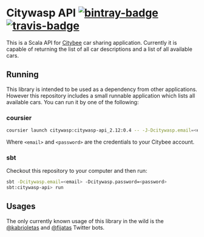 # Citywasp API [![bintray-badge][]][bintray] [![travis-badge][]][travis]

[bintray]:               https://bintray.com/2m/maven/citywasp-api
[bintray-badge]:         https://api.bintray.com/packages/2m/maven/citywasp-api/images/download.svg
[travis]:                https://travis-ci.org/2m/citywasp-api
[travis-badge]:          https://travis-ci.org/2m/citywasp-api.svg?branch=master

This is a Scala API for [Citybee](https://www.citybee.lt) car sharing application. Currently it is capable of returning the list of all car descriptions and a list of all available cars.

## Running

This library is intended to be used as a dependency from other applications. However this repository includes a small runnable application which lists all available cars. You can run it by one of the following:

### coursier

```bash
coursier launch citywasp:citywasp-api_2.12:0.4 -- -J-Dcitywasp.email=<email> -J-Dcitywasp.password=<password>
```

Where `<email>` and `<password>` are the credentials to your Citybee account.

### sbt

Checkout this repository to your computer and then run:

```bash
sbt -Dcitywasp.email=<email> -Dcitywasp.password=<password>
sbt:citywasp-api> run
```

## Usages

The only currently known usage of this library in the wild is the [@kabrioletas](https://twitter.com/kabrioletas) and [@fijatas](https://twitter.com/fijatas) Twitter bots.
